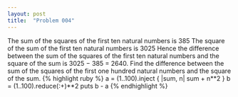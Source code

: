 ```yaml
---
layout: post
title:  "Problem 004"
---
```

The sum of the squares of the first ten natural numbers is 385
The square of the sum of the first ten natural numbers is 3025
Hence the difference between the sum of the squares of the first ten natural numbers and the square of the sum is 3025 − 385 = 2640.
Find the difference between the sum of the squares of the first one hundred natural numbers and the square of the sum.
{% highlight ruby %}
a = (1..100).inject { |sum, n| sum + n**2 }
b = (1..100).reduce(:+)**2
puts b - a
{% endhighlight %}